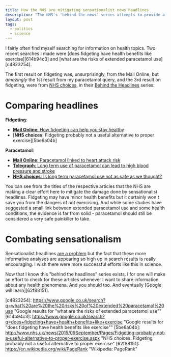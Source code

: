 ```yaml
---
title: How the NHS are mitigating sensationalist news headlines
description: "The NHS's 'behind the news' series attempts to provide a more accurate summary of health topics which may be inaccurately covered in the news"
layout: post
tags:
  - politics
  - science
---
```


I fairly often find myself searching for information on health topics. Two
recent searches I made were
[does fidgeting have health benefits like exercise][614b94c3] and
[what are the risks of extended paracetamol use][c4823254].

The first result on fidgeting was, unsurprisingly, from
the Mail Online, but *amazingly* the 1st result from my paracetamol
query, and the 3rd result on fidgeting, were from [NHS choices][c9fd35db], in their
[Behind the Headlines][4bdfcb8a] series:

# Comparing headlines

**Fidgeting**:

- [**Mail Online**: How fidgeting can help you stay healthy][dbc01221]
- [**NHS choices**: Fidgeting probably not a useful alternative to proper exercise][5be6a04b]

**Paracetamol**:

- [**Mail Online**: Paracetamol linked to heart attack risk][decd0478]
- [**Telegraph**: Long term use of paracetamol can lead to high blood pressure and stroke][7b0edee4]
- [**NHS choices**: Is long term paracetamol use not as safe as we thought?][2b0633c8]

You can see from the titles of the respective articles that the NHS are making
a clear effort here to mitigate the damage done by sensationalist headlines.
Fidgeting may have minor health benefits but it certainly won't save you
from the dangers of not exercising. And while some studies have suggested
a small link between extended paracetamol use and some health conditions,
the evidence is far from solid - paracetamol should still be considered
a very safe painkiller to take.

# Combating sensationalism

Sensationalist headlines [are a problem][1980338f] but the fact that these more
informative analyses are appearing so high up in search results is really
encouraging. I wish there were more successful efforts like this in science.

Now that I know this "behind the headlines" series exists, I for one will make
an effort to check for these articles whenever I want to share information
about any health phenomena. And you should too. And eventually
[Google will learn][62f88151].

  [7b0edee4]: http://www.telegraph.co.uk/news/health/news/11445925/Long-term-use-of-paracetamol-can-lead-to-high-blood-pressure-and-stroke.html "Telegraph: Long term use of paracetamol can lead to high blood pressure and stroke"
  [decd0478]: http://www.dailymail.co.uk/health/article-2976701/Paracetamol-linked-heart-attack-risk-Fears-high-doses-taken-long-time.html "Paracetamol linked to heart attack risk: Fears over high doses taken for a long time"
  [2b0633c8]: http://www.nhs.uk/news/2015/03March/Pages/Is-long-term-paracetamol-use-not-as-safe-as-we-thought.aspx "NHS choices: Is long term paracetamol use not as safe as we thought?"
  [c9fd35db]: http://www.nhs.uk/Pages/HomePage.aspx "NHS choices"
  [1980338f]: https://www.agingcare.com/Articles/dangers-of-sensationalist-science-176442.htm "The Dangers of Believing in ‘Sensationalist Science’"
  [dbc01221]: http://www.dailymail.co.uk/health/article-2685378/How-fidgeting-help-stay-healthy-Moving-ward-heart-disease.html "The Daily Mail: How fidgeting can help you stay healthy"
  [4bdfcb8a]: http://www.nhs.uk/news/Pages/NewsIndex.aspx "NHS choices: Behind the Headlines"
  [c4823254]: https://www.google.co.uk/search?q=what%20are%20the%20risks%20of%20extended%20paracetamol%20use "Google results for "what are the risks of extended paracetamol use""
  [614b94c3]: https://www.google.co.uk/search?q=does+fidgeting+have+health+benefits+like+exercise "Google results for "does fidgeting have health benefits like exercise""
  [5be6a04b]: http://www.nhs.uk/news/2015/09September/Pages/Fidgeting-probably-not-a-useful-alternative-to-proper-exercise.aspx "NHS choices: Fidgeting probably not a useful alternative to proper exercise"
  [62f88151]: https://en.wikipedia.org/wiki/PageRank "Wikipedia: PageRank"
